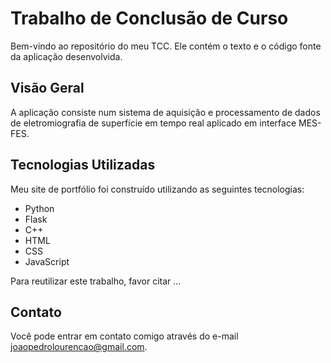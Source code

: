 # Trabalho de Conclusão de Curso 

Bem-vindo ao repositório do meu TCC. Ele contém o texto e o código fonte da aplicação desenvolvida.

## Visão Geral

A aplicação consiste num sistema de aquisição e processamento de dados de eletromiografia de superfície em tempo real aplicado em interface MES-FES. 

## Tecnologias Utilizadas

Meu site de portfólio foi construído utilizando as seguintes tecnologias:

- Python
- Flask
- C++
- HTML
- CSS
- JavaScript

Para reutilizar este trabalho, favor citar ...

## Contato

Você pode entrar em contato comigo através do e-mail joaopedrolourencao@gmail.com.

